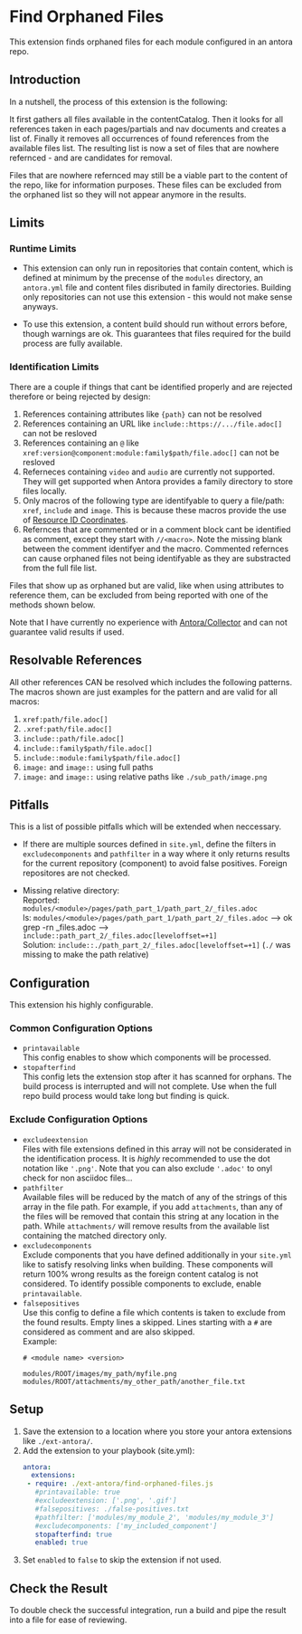 # Find Orphaned Files

This extension finds orphaned files for each module configured in an antora repo.

## Introduction

In a nutshell, the process of this extension is the following:

It first gathers all files available in the contentCatalog.
Then it looks for all references taken in each pages/partials and nav documents and creates a list of.
Finally it removes all occurrences of found references from the available files list.
The resulting list is now a set of files that are nowhere refernced - and are candidates for removal.

Files that are nowhere refernced may still be a viable part to the content of the repo, like for information purposes. These files can be excluded from the orphaned list so they will not appear anymore in the results.

## Limits

### Runtime Limits

* This extension can only run in repositories that contain content, which is defined at minimum by the precense of the `modules` directory, an `antora.yml` file and content files disributed in family directories. Building only repositories can not use this extension - this would not make sense anyways.

* To use this extension, a content build should run without errors before, though warnings are ok. This guarantees that files required for the build process are fully available.

### Identification Limits

There are a couple if things that cant be identified properly and are rejected therefore or being rejected by design:

1. References containing attributes like `{path}` can not be resolved
2. References containing an URL like `include::https://.../file.adoc[]` can not be resloved
3. References containing an `@` like `xref:version@component:module:family$path/file.adoc[]` can not be resloved
4. Referneces containing `video` and `audio` are currently not supported. They will get supported when Antora provides a family directory to store files locally.
5. Only macros of the following type are identifyable to query a file/path: `xref`, `include` and `image`. This is because these macros provide the use of [Resource ID Coordinates](https://docs.antora.org/antora/latest/page/resource-id-coordinates/).
6. Refernces that are commented or in a comment block cant be identified as comment, except they start with `//<macro>`. Note the missing blank between the comment identifyer and the macro. Commented refernces can cause orphaned files not being identifyable as they are substracted from the full file list.

Files that show up as orphaned but are valid, like when using attributes to reference them, can be excluded from being reported with one of the methods shown below.

Note that I have currently no experience with [Antora/Collector](https://gitlab.com/antora/antora-collector) and can not guarantee valid results if used.

## Resolvable References

All other references CAN be resolved which includes the following patterns. The macros shown are just examples for the pattern and are valid for all macros:

1. `xref:path/file.adoc[]`
2. `.xref:path/file.adoc[]`
3. `include::path/file.adoc[]`
4. `include::family$path/file.adoc[]`
5. `include::module:family$path/file.adoc[]`
6. `image:` and `image::` using full paths
7. `image:` and `image::` using relative paths like `./sub_path/image.png`

## Pitfalls

This is a list of possible pitfalls which will be extended when neccessary.

* If there are multiple sources defined in `site.yml`, define the filters in `excludecomponents` and `pathfilter` in a way where it only returns results for the current repository (component) to avoid false positives. Foreign repositores are not checked. 

* Missing relative directory:\
Reported: `modules/<module>/pages/path_part_1/path_part_2/_files.adoc`\
ls: `modules/<module>/pages/path_part_1/path_part_2/_files.adoc` --> ok\
grep -rn \_files.adoc --> `include::path_part_2/_files.adoc[leveloffset=+1]`\
Solution: `include::./path_part_2/_files.adoc[leveloffset=+1]` (`./` was missing to make the path relative)

## Configuration

This extension his highly configurable.

### Common Configuration Options

* `printavailable`\
This config enables to show which components will be processed.
* `stopafterfind`\
This config lets the extension stop after it has scanned for orphans. The build process is interrupted and will not complete. Use when the full repo build process would take long but finding is quick.

### Exclude Configuration Options

* `excludeextension`\
Files with file extensions defined in this array will not be considerated in the identification process. It is _highly_ recommended to use the dot notation like `'.png'`. Note that you can also exclude `'.adoc'` to onyl check for non asciidoc files...
* `pathfilter`\
Available files will be reduced by the match of any of the strings of this array in the file path. For example, if you add `attachments`, than any of the files will be removed that contain this string at any location in the path. While `attachments/` will remove results from the available list containing the matched directory only.
* `excludecomponents`\
Exclude components that you have defined additionally in your `site.yml` like to satisfy resolving links when building. These components will return 100% wrong results as the foreign content catalog is not considered. To identify possible components to exclude, enable `printavailable`.
* `falsepositives`\
Use this config to define a file which contents is taken to exclude from the found results. Empty lines a skipped. Lines starting with a `#` are considered as comment and are also skipped.\
Example:
  ```
  # <module name> <version> 

  modules/ROOT/images/my_path/myfile.png
  modules/ROOT/attachments/my_other_path/another_file.txt
  ```


## Setup

1. Save the extension to a location where you store your antora extensions like `./ext-antora/`.
2. Add the extension to your playbook (site.yml):
   ```yml
   antora:
     extensions:
    - require: ./ext-antora/find-orphaned-files.js
      #printavailable: true
      #excludeextension: ['.png', '.gif']
      #falsepositives: ./false-positives.txt
      #pathfilter: ['modules/my_module_2', 'modules/my_module_3']
      #excludecomponents: ['my_included_component']
      stopafterfind: true
      enabled: true
   ```
3. Set `enabled` to `false` to skip the extension if not used.

## Check the Result

To double check the successful integration, run a build and pipe the result into a file for ease of reviewing.
